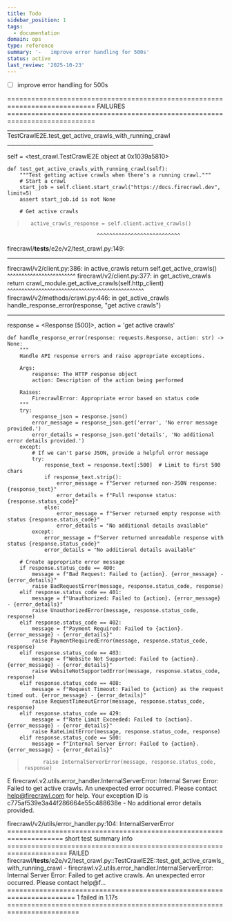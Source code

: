 ```yaml
---
title: Todo
sidebar_position: 1
tags:
  - documentation
domain: ops
type: reference
summary: '-   improve error handling for 500s'
status: active
last_review: '2025-10-23'
---
```


- [ ] improve error handling for 500s


============================================================================ FAILURES ============================================================================
_____________________________________________________ TestCrawlE2E.test_get_active_crawls_with_running_crawl _____________________________________________________

self = <test_crawl.TestCrawlE2E object at 0x1039a5810>

    def test_get_active_crawls_with_running_crawl(self):
        """Test getting active crawls when there's a running crawl."""
        # Start a crawl
        start_job = self.client.start_crawl("https://docs.firecrawl.dev", limit=5)
        assert start_job.id is not None
    
        # Get active crawls
>       active_crawls_response = self.client.active_crawls()
                                 ^^^^^^^^^^^^^^^^^^^^^^^^^^^

firecrawl/__tests__/e2e/v2/test_crawl.py:149: 
_ _ _ _ _ _ _ _ _ _ _ _ _ _ _ _ _ _ _ _ _ _ _ _ _ _ _ _ _ _ _ _ _ _ _ _ _ _ _ _ _ _ _ _ _ _ _ _ _ _ _ _ _ _ _ _ _ _ _ _ _ _ _ _ _ _ _ _ _ _ _ _ _ _ _ _ _ _ _ _ _ 
firecrawl/v2/client.py:386: in active_crawls
    return self.get_active_crawls()
           ^^^^^^^^^^^^^^^^^^^^^^^^
firecrawl/v2/client.py:377: in get_active_crawls
    return crawl_module.get_active_crawls(self.http_client)
           ^^^^^^^^^^^^^^^^^^^^^^^^^^^^^^^^^^^^^^^^^^^^^^^^
firecrawl/v2/methods/crawl.py:446: in get_active_crawls
    handle_response_error(response, "get active crawls")
_ _ _ _ _ _ _ _ _ _ _ _ _ _ _ _ _ _ _ _ _ _ _ _ _ _ _ _ _ _ _ _ _ _ _ _ _ _ _ _ _ _ _ _ _ _ _ _ _ _ _ _ _ _ _ _ _ _ _ _ _ _ _ _ _ _ _ _ _ _ _ _ _ _ _ _ _ _ _ _ _ 

response = <Response [500]>, action = 'get active crawls'

    def handle_response_error(response: requests.Response, action: str) -> None:
        """
        Handle API response errors and raise appropriate exceptions.
    
        Args:
            response: The HTTP response object
            action: Description of the action being performed
    
        Raises:
            FirecrawlError: Appropriate error based on status code
        """
        try:
            response_json = response.json()
            error_message = response_json.get('error', 'No error message provided.')
            error_details = response_json.get('details', 'No additional error details provided.')
        except:
            # If we can't parse JSON, provide a helpful error message
            try:
                response_text = response.text[:500]  # Limit to first 500 chars
                if response_text.strip():
                    error_message = f"Server returned non-JSON response: {response_text}"
                    error_details = f"Full response status: {response.status_code}"
                else:
                    error_message = f"Server returned empty response with status {response.status_code}"
                    error_details = "No additional details available"
            except:
                error_message = f"Server returned unreadable response with status {response.status_code}"
                error_details = "No additional details available"
    
        # Create appropriate error message
        if response.status_code == 400:
            message = f"Bad Request: Failed to {action}. {error_message} - {error_details}"
            raise BadRequestError(message, response.status_code, response)
        elif response.status_code == 401:
            message = f"Unauthorized: Failed to {action}. {error_message} - {error_details}"
            raise UnauthorizedError(message, response.status_code, response)
        elif response.status_code == 402:
            message = f"Payment Required: Failed to {action}. {error_message} - {error_details}"
            raise PaymentRequiredError(message, response.status_code, response)
        elif response.status_code == 403:
            message = f"Website Not Supported: Failed to {action}. {error_message} - {error_details}"
            raise WebsiteNotSupportedError(message, response.status_code, response)
        elif response.status_code == 408:
            message = f"Request Timeout: Failed to {action} as the request timed out. {error_message} - {error_details}"
            raise RequestTimeoutError(message, response.status_code, response)
        elif response.status_code == 429:
            message = f"Rate Limit Exceeded: Failed to {action}. {error_message} - {error_details}"
            raise RateLimitError(message, response.status_code, response)
        elif response.status_code == 500:
            message = f"Internal Server Error: Failed to {action}. {error_message} - {error_details}"
>           raise InternalServerError(message, response.status_code, response)
E           firecrawl.v2.utils.error_handler.InternalServerError: Internal Server Error: Failed to get active crawls. An unexpected error occurred. Please contact help@firecrawl.com for help. Your exception ID is c775af539e3a44f286664e55c488638e - No additional error details provided.

firecrawl/v2/utils/error_handler.py:104: InternalServerError
==================================================================== short test summary info =====================================================================
FAILED firecrawl/__tests__/e2e/v2/test_crawl.py::TestCrawlE2E::test_get_active_crawls_with_running_crawl - firecrawl.v2.utils.error_handler.InternalServerError: Internal Server Error: Failed to get active crawls. An unexpected error occurred. Please contact help@f...
======================================================================= 1 failed in 1.17s ========================================================================
